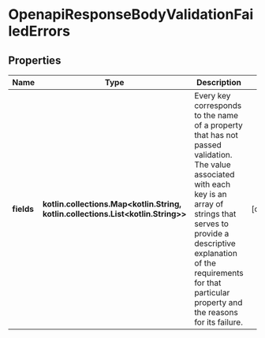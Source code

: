 
# OpenapiResponseBodyValidationFailedErrors

## Properties
Name | Type | Description | Notes
------------ | ------------- | ------------- | -------------
**fields** | **kotlin.collections.Map&lt;kotlin.String, kotlin.collections.List&lt;kotlin.String&gt;&gt;** | Every key corresponds to the name of a property that has not passed validation. The value associated with each key is an array of strings that serves to provide a descriptive explanation of the requirements for that particular property and the reasons for its failure. |  [optional]



